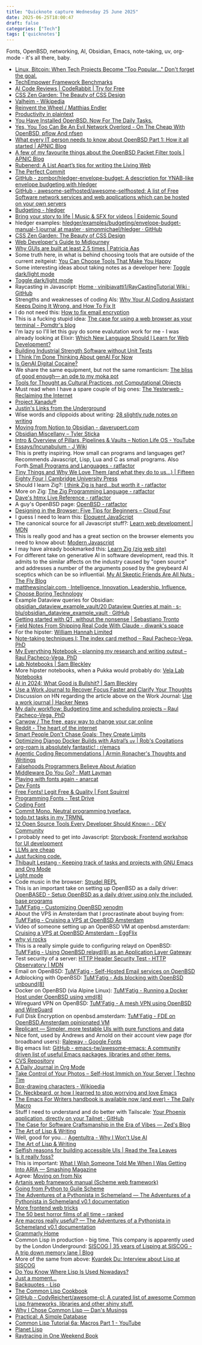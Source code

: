 ```yaml
---
title: "Quicknote capture Wednesday 25 June 2025"
date: 2025-06-25T18:00:47
draft: false
categories: ["Tech"]
tags: ['quicknotes']
---
```


Fonts, OpenBSD, networking, AI, Obsidian, Emacs, note-taking, uv, org-mode - it's all there, baby.

- [Linux, Bitcoin: When Tech Projects Become "Too Popular..." Don't forget the goal.](https://www.youtube.com/watch?v=0-lS8Y79L7g)
- [TechEmpower Framework Benchmarks](https://www.techempower.com/benchmarks)
- [AI Code Reviews | CodeRabbit | Try for Free](https://www.coderabbit.ai/)
- [CSS Zen Garden: The Beauty of CSS Design](https://csszengarden.com/)
- [Valheim - Wikipedia](https://en.m.wikipedia.org/wiki/Valheim)
- [Reinvent the Wheel / Matthias Endler](https://endler.dev/2025/reinvent-the-wheel/?)
- [Productivity in plaintext](https://lukespear.co.uk/plaintext-productivity/)
- [You Have Installed OpenBSD. Now For The Daily Tasks.](https://nxdomain.no/~peter/openbsd_installed_now_for_the_daily_tasks.html)
- [Yes, You Too Can Be An Evil Network Overlord - On The Cheap With OpenBSD, pflow And nfsen](https://nxdomain.no/~peter/yes_you_too_can_be_an_evil_network_verlord.html)
- [What every IT person needs to know about OpenBSD Part 1: How it all started | APNIC Blog](https://blog.apnic.net/2021/10/28/openbsd-part-1-how-it-all-started/)
- [A few of my favourite things about the OpenBSD Packet Filter tools | APNIC Blog](https://blog.apnic.net/2022/11/02/openbsd-packet-filter-tools/)
- [Rubenerd: A List Apart’s tips for writing the Living Web](https://rubenerd.com/a-list-aparts-tips-for-writing-the-living-web/)
- [The Perfect Commit](https://simonwillison.net/2022/Oct/29/the-perfect-commit/)
- [GitHub - zombor/hledger-envelope-budget: A description for YNAB-like envelope budgeting with hledger](https://github.com/zombor/hledger-envelope-budget)
- [GitHub - awesome-selfhosted/awesome-selfhosted: A list of Free Software network services and web applications which can be hosted on your own servers](https://github.com/awesome-selfhosted/awesome-selfhosted#money-budgeting--management)
- [Budgeting - hledger](https://hledger.org/budgeting.html)
- [Bring your story to life | Music &amp; SFX for videos | Epidemic Sound](https://www.epidemicsound.com/)
- hledger examples: [hledger/examples/budgeting/envelope-budget-manual-1.journal at master · simonmichael/hledger · GitHub](https://github.com/simonmichael/hledger/blob/master/examples/budgeting/envelope-budget-manual-1.journal)
- [CSS Zen Garden: The Beauty of CSS Design](https://csszengarden.com/)
- [Web Developer&#39;s Guide to Midjourney](https://www.skeptrune.com/posts/how-to-use-midjourney/)
- [Why GUIs are built at least 2.5 times | Patricia Aas](https://patricia.no/2025/05/30/why_lean_software_dev_is_wrong.html)
- Some truth here, in what is behind choosing tools that are outside of the current zeitgeist: [You Can Choose Tools That Make You Happy](https://borretti.me/article/you-can-choose-tools-that-make-you-happy)
- Some interesting ideas about taking notes as a developer here: [Toggle dark/light mode](https://hamatti.org/posts/how-i-take-work-notes-as-a-developer/)
- [Toggle dark/light mode](https://hamatti.org/posts/notes-are-a-tool-for/)
- Raycasting in Javascript: [Home · vinibiavatti1/RayCastingTutorial Wiki · GitHub](https://github.com/vinibiavatti1/RayCastingTutorial/wiki)
- Strengths and weaknesses of coding AIs: [Why Your AI Coding Assistant Keeps Doing It Wrong, and How To Fix It](https://blog.thepete.net/blog/2025/05/22/why-your-ai-coding-assistant-keeps-doing-it-wrong-and-how-to-fix-it/)
- I do not need this: [How to fix email encryption](https://weddige.eu/en/articles/lets-encrypt-emails/)
- This is a fucking stupid idea: [The case for using a web browser as your terminal - Pomdtr's blog](https://blog.pomdtr.me/posts/tweety-v1/)
- I'm lazy so I'll let this guy do some evalutation work for me - I was already looking at Elixir: [Which New Language Should I Learn for Web Development?](https://mtlynch.io/notes/which-new-language/)
- [Building Industrial Strength Software without Unit Tests](https://chrispenner.ca/posts/transcript-tests)
- [I Think I’m Done Thinking About genAI For Now](https://blog.glyph.im/2025/06/i-think-im-done-thinking-about-genai-for-now.html)
- [Is GenAI Digital Cocaine?](https://makemeacto.substack.com/p/is-genai-digital-cocaine)
- We share the same equipment, but not the same romanticism: [The bliss of good enough— an ode to my moka pot](https://www.fromjason.xyz/p/notebook/the-bliss-of-good-enough-an-ode-to-my-moka-pot/)
- [Tools for Thought as Cultural Practices, not Computational Objects](https://maggieappleton.com/tools-for-thought)
- Must read when I have a spare couple of big ones: [The Yesterweb - Reclaiming the Internet](https://yesterweb.org/)
- [Project Xanadu&reg;](https://xanadu.com/)
- [Justin's Links from the Underground](https://links.net/vita/web/start/)
- Wise words and clippoids about writing: [28 slightly rude notes on writing](https://www.experimental-history.com/p/28-slightly-rude-notes-on-writing)
- [Moving from Notion to Obsidian - daverupert.com](https://daverupert.com/2025/05/notion-to-obsidian/)
- [Obsidian Miscellany – Tyler Sticka](https://tylersticka.com/journal/obsidian-miscellany/)
- [Intro &amp; Overview of Pillars, Pipelines &amp; Vaults – Notion Life OS - YouTube](https://www.youtube.com/watch?v=d93SGaf82OM)
- [Essays/Incunabulum - J Wiki](https://code.jsoftware.com/wiki/Essays/Incunabulum)
-  This is pretty inspiring. How small can programs and languages get? Recommends Javascript, Lisp, Lua and C as small programs. Also Forth.[Small Programs and Languages - ratfactor](https://ratfactor.com/cards/pl-small)
- [Tiny Things and Why We Love Them (and what they do to us…) | Fifteen Eighty Four | Cambridge University Press](https://cambridgeblog.org/2020/02/tiny-things-and-why-we-love-them-and-what-they-do-to-us/)
- Should I learn Zig?: [I think Zig is hard...but worth it - ratfactor](https://ratfactor.com/zig/hard)
- More on Zig: [The Zig Programming Language - ratfactor](https://ratfactor.com/zig/)
- [Dave's htmx Live Reference - ratfactor](https://ratfactor.com/htmx/)
- A guy's OpenBSD page: [OpenBSD - ratfactor](https://ratfactor.com/openbsd/)
- [Designing in the Browser: Five Tips for Beginners &#8211; Cloud Four](https://cloudfour.com/thinks/designing-in-the-browser-five-tips-for-beginners/)
- I guess I need to learn this: [Eloquent JavaScript](https://eloquentjavascript.net/)
- The canonical source for all Javascript stuff?: [Learn web development | MDN](https://developer.mozilla.org/en-US/docs/Learn_web_development)
- This is really good and has a great section on the browser elements you need to know about: [Modern Javascript](https://javascript.info/)
- I may have already bookmarked this: [Learn Zig (zig web site)](https://ziglang.org/learn/)
- For different take on generative AI in software development, read this. It admits to the similar affects on the industry caused by "open source" and addresses a number of the arguments posed by the greybeard AI sceptics which can be so influential. [My AI Skeptic Friends Are All Nuts · The Fly Blog](https://fly.io/blog/youre-all-nuts/?)
- [matthewsinclair.com · Intelligence. Innovation. Leadership. Influence.](https://matthewsinclair.com/blog/0178-why-llm-powered-programming-is-more-mech-suit-than-artificial-human)
- [Choose Boring Technology](https://boringtechnology.club/)
- Example Dataview queries for Obsidian: [obsidian_dataview_example_vault/20 Dataview Queries at main · s-blu/obsidian_dataview_example_vault · GitHub](https://github.com/s-blu/obsidian_dataview_example_vault/tree/main/20%20Dataview%20Queries)
- [Getting started with QT, without the nonsense | Sebastiano Tronto](https://sebastiano.tronto.net/blog/2025-04-04-qt-minimal/)
- [Field Notes From Shipping Real Code With Claude - diwank's space](https://diwank.space/field-notes-from-shipping-real-code-with-claude)
- For the hipster: [William Hannah Limited](https://williamhannah.com/)
- [Note-taking techniques I: The index card method &#8211; Raul Pacheco-Vega, PhD](https://www.raulpacheco.org/2018/11/note-taking-techniques-i-the-index-card-method/)
- [My Everything Notebook &#8211; planning my research and writing output &#8211; Raul Pacheco-Vega, PhD](https://www.raulpacheco.org/2016/07/my-everything-notebook-planning-my-research-and-writing-output/)
- [Lab Notebooks | Sam Bleckley](https://sambleckley.com/writing/lab-notebooks.html)
- More hipster notebooks, when a Pukka would probably do: [Vela Lab Notebooks](https://velasciences.com/)
- [AI in 2024: What Good is Bullshit? | Sam Bleckley](https://sambleckley.com/writing/AI-2024-I-bullshit.html)
- [Use a Work Journal to Recover Focus Faster and Clarify Your Thoughts](https://fev.al/posts/work-journal/)
- Discussion on HN regarding the article above on the Work Journal: [Use a work journal | Hacker News](https://news.ycombinator.com/item?id=40950584)
- [My daily workflow: Budgeting time and scheduling projects &#8211; Raul Pacheco-Vega, PhD](https://www.raulpacheco.org/2016/05/my-daily-workflow-budgeting-time-and-scheduling-projects/)
- [Carwow / The free, easy way to change your car online](https://www.carwow.co.uk/)
- [Reddit - The heart of the internet](https://www.reddit.com/r/emacs/comments/jm3ey2/4k_scaling_on_linux/)
- [Smart People Don&#x27;t Chase Goals; They Create Limits](https://www.joanwestenberg.com/smart-people-dont-chase-goals-they-create-limits/)
- [Optimizing Django Docker Builds with Astral’s `uv` | Rob&#39;s Cogitations](https://rob.cogit8.org/posts/optimizing-django-docker-builds-with-astrals-uv/)
- [org-roam is absolutely fantastic! : r/emacs](https://www.reddit.com/r/emacs/comments/veesun/orgroam_is_absolutely_fantastic/)
- [Agentic Coding Recommendations | Armin Ronacher's Thoughts and Writings](https://lucumr.pocoo.org/2025/6/12/agentic-coding/)
- [Falsehoods Programmers Believe About Aviation](https://flightaware.engineering/falsehoods-programmers-believe-about-aviation/?)
- [Middleware Do You Go? &#183; Matt Layman](https://www.mattlayman.com/understand-django/middleware-do-you-go/)
- [Playing with fonts again - anarcat](https://anarc.at/blog/2024-05-29-playing-with-fonts-again/)
- [Dev Fonts](https://devfonts.gafi.dev/)
- [Free Fonts! Legit Free &amp; Quality | Font Squirrel](https://www.fontsquirrel.com/)
- [Programming Fonts - Test Drive](https://www.programmingfonts.org/)
- [Coding Font](https://www.codingfont.com/)
- [Commit Mono. Neutral programming typeface.](https://commitmono.com/)
- [todo.txt tasks in my TRMNL](https://akselmo.dev/posts/todotxt-in-my-trmnl/)
- [12 Open Source Tools Every Developer Should Know🔥 - DEV Community](https://dev.to/anthonymax/12-open-source-tools-every-developer-should-know-pn2)
- I probably need to get into Javascript: [Storybook: Frontend workshop for UI development](https://storybook.js.org/)
- [LLMs are cheap](https://www.snellman.net/blog/archive/2025-06-02-llms-are-cheap/)
- [Just fucking code.](https://www.justfuckingcode.com/)
- [Thibault Lestang - Keeping track of tasks and projects with GNU Emacs and Org Mode](https://tlestang.github.io/blog/keeping-track-of-tasks-and-projects-using-emacs-and-org-mode.html)
- [Light mode](https://www.philnewton.net/blog/how-i-get-work-done-with-emacs/)
- Code music in the browser: [Strudel REPL](https://strudel.cc)
- This is an important take on setting up OpenBSD as a daily driver: [OpenBASED - Setup OpenBSD as a daily driver using only the included, base programs](https://openbased.btxx.org/)
- [TuM'Fatig - Customizing OpenBSD xenodm](https://www.tumfatig.net/2019/customizing-openbsd-xenodm/)
- About the VPS in Amsterdam that I procrastinate about buying from: [TuM'Fatig - Cruising a VPS at OpenBSD Amsterdam](https://www.tumfatig.net/2025/cruising-a-vps-at-openbsd-amsterdam/)
- Video of someone setting up an OpenBSD VM at openbsd.amsterdam: [Cruising a VPS at OpenBSD Amsterdam - EggFlix](https://eggflix.foolbazar.eu/w/vtvd3UQvF6tfmGQZviJ7ij)
- [why vi rocks](https://why-vi.rocks/)
- This is a really simple guide to configuring relayd on OpenBSD: [TuM'Fatig - Using OpenBSD relayd(8) as an Application Layer Gateway](https://www.tumfatig.net/2023/using-openbsd-relayd8-as-an-application-layer-gateway/)
- Test security of a server: [HTTP Header Security Test - HTTP Observatory | MDN](https://developer.mozilla.org/en-US/observatory)
- Email on OpenBSD: [TuM'Fatig - Self-Hosted Email services on OpenBSD](https://www.tumfatig.net/2023/self-hosted-email-services-on-openbsd/)
- Adblocking with OpenBSD: [TuM'Fatig - Ads blocking with OpenBSD unbound(8)](https://www.tumfatig.net/2022/ads-blocking-with-openbsd-unbound8/)
- Docker on OpenBSD (via Alpine Linux): [TuM'Fatig - Running a Docker Host under OpenBSD using vmd(8)](https://www.tumfatig.net/2022/running-docker-host-openbsd-vmd/)
- Wireguard VPN on OpenBSD: [TuM'Fatig - A mesh VPN using OpenBSD and WireGuard](https://www.tumfatig.net/2020/a-mesh-vpn-using-openbsd-and-wireguard/)
- Full Disk Encryption on openbsd.amsterdam: [TuM'Fatig - FDE on OpenBSD.Amsterdam opinionated VM](https://www.tumfatig.net/2020/fde-on-openbsd.amsterdam-opinionated-vm/)
- [Replicant — Simpler, more testable UIs with pure functions and data](https://replicant.fun/)
- Nice font, used by Andrews and Arnold on their account view page (for broadband users): [Raleway - Google Fonts](https://fonts.google.com/specimen/Raleway)
- Big emacs list: [GitHub - emacs-tw/awesome-emacs: A community driven list of useful Emacs packages, libraries and other items.](https://github.com/emacs-tw/awesome-emacs?tab=readme-ov-file)
- [CVS Repository](https://cvsweb.openbsd.org/)
- [A Daily Journal in Org Mode](http://johnj.com/journaling-procedure.html)
- [Take Control of Your Photos – Self-Host Immich on Your Server | Techno Tim](https://technotim.live/posts/immich-self-hosted/)
- [Box-drawing characters - Wikipedia](https://en.m.wikipedia.org/wiki/Box-drawing_characters)
- [Dr. Neckbeard, or how I learned to stop worrying and love Emacs](https://coyotetracks.org/blog/dr-neckbeard-emacs/)
- [The Emacs For Writers handbook is available now (and ever) - The Daily Macro](https://chrismaiorana.com/the-emacs-for-writers-handbook-is-available-now-and-ever/)
- Stuff I need to understand and do better with Tailscale: [Your Phoenix application, directly on your Tailnet · GitHub](https://gist.github.com/Munksgaard/9102f0be2562f7ba1eca32b7e0da643e)
- [The Case for Software Craftsmanship in the Era of Vibes — Zed&#x27;s Blog](https://zed.dev/blog/software-craftsmanship-in-the-era-of-vibes)
- [The Art of Lisp &amp; Writing](https://www.dreamsongs.com/ArtOfLisp.html)
- Well, good for you...: [Agentultra - Why I Won't Use AI](https://agentultra.com/blog/why-i-wont-use-ai/index.html)
- [The Art of Lisp &amp; Writing](https://www.dreamsongs.com/ArtOfLisp.html)
- [Selfish reasons for building accessible UIs | Read the Tea Leaves](https://nolanlawson.com/2025/06/16/selfish-reasons-for-building-accessible-uis/)
- [Is it really foss?](https://isitreallyfoss.com/projects/)
- This is important: [What I Wish Someone Told Me When I Was Getting Into ARIA — Smashing Magazine](https://www.smashingmagazine.com/2025/06/what-i-wish-someone-told-me-aria/)
- Agree: [Moving on from Nix](https://carlosbecker.com/posts/bye-nix/)
- [Artanis web framework manual (Scheme web framework)](https://www.gnu.org/software/artanis/manual/manual.html#org2eb6710)
- [Going from Python to Guile Scheme](https://www.draketo.de/proj/py2guile/)
- [The Adventures of a Pythonista in Schemeland &mdash; The Adventures of a Pythonista in Schemeland v0.1 documentation](http://www.phyast.pitt.edu/~micheles/scheme/)
- [More frontend web tricks](https://kaiwenwang.com/writing/more-frontend-web-tricks)
- [The 50 best horror films of all time – ranked](https://www.telegraph.co.uk/films/0/best-horror-movies-all-time-watch-scary-halloween-ranked/)
- [Are macros really useful? &mdash; The Adventures of a Pythonista in Schemeland v0.1 documentation](http://www.phyast.pitt.edu/~micheles/scheme/scheme12.html#are-macros-just-syntactic-sugar)
- [Grammarly Home](https://www.grammarly.com/blog/engineering/running-lisp-in-production/)
- Common Lisp in production - big time. This company is apparently used by the London Underground: [SISCOG | 35 years of Lisping at SISCOG - A trip down memory lane | Blog](https://www.siscog.com/en-us/blog/35-years-of-lisping-at-siscog-a-trip-down-memory-lane/)
- More of the same from above: [Kvardek Du: Interview about Lisp at SISCOG](https://kvardek-du.kerno.org/2024/09/interview-about-lisp-at-siscog.html)
- [Do You Know Where Lisp Is Used Nowadays?](https://typeable.io/blog/2021-10-04-lisp-usage.html)
- [Just a moment...](https://stackoverflow.com/questions/28369833/emacs-org-mode-repeat-tasks-m-f-but-not-weekends)
- [Backquotes - Lisp](https://pqnelson.github.io/org-notes/comp-sci/lisp/backquotes.html)
- [The Common Lisp Cookbook](https://lispcookbook.github.io/cl-cookbook/)
- [GitHub - CodyReichert/awesome-cl: A curated list of awesome Common Lisp frameworks, libraries and other shiny stuff.](https://github.com/CodyReichert/awesome-cl?tab=readme-ov-file)
- [Why I Chose Common Lisp — Dan&#x27;s Musings](https://blog.djhaskin.com/blog/why-i-chose-common-lisp/)
- [Practical: A Simple Database](https://gigamonkeys.com/book/practical-a-simple-database)
- [Common Lisp Tutorial 6a: Macros Part 1 - YouTube](https://www.youtube.com/watch?app=desktop&v=sh3C-5IWjFo)
- [Planet Lisp](https://planet.lisp.org/)
- [Raytracing in One Weekend Book](https://raytracing.github.io/books/RayTracingInOneWeekend.html)
